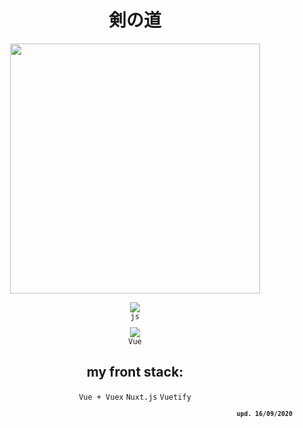 <h1 align="center">剣の道</h1>

<p align="center">
  <img src="https://cs10.pikabu.ru/post_img/2018/02/28/7/1519814611116915020.jpg" width="400px"/>
</p>

<div style='text-align:center;'>
  <img src='https://progress-bar.dev/70'>
  <code style='margin: 0 0 10px 0; display:block'>js</code>
  <img src='https://progress-bar.dev/20'>
  <code style='margin: 0 0 10px 0; display:block'>Vue</code>
  <h2>my front stack:</h2>
  <code>Vue + Vuex</code>
  <code>Nuxt.js</code>
  <code>Vuetify</code>
</div>
<p align="right"><small><b> <code>upd. 16/09/2020</code></b></small></p>